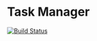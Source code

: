 # Task Manager

[![Build Status](https://travis-ci.org/yansal/task-manager.svg?branch=master)](https://travis-ci.org/yansal/task-manager)
